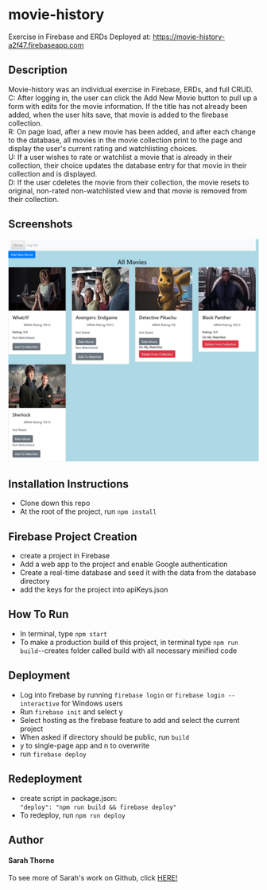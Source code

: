 # movie-history
Exercise in Firebase and ERDs
Deployed at: https://movie-history-a2f47.firebaseapp.com  
## Description  
Movie-history was an individual exercise in Firebase, ERDs, and full CRUD.  
C: After logging in, the user can click the Add New Movie button to pull up a form with edits for the movie information. If the title has not already been added, when the user hits save, that movie is added to the firebase collection.  
R: On page load, after a new movie has been added, and after each change to the database, all movies in the movie collection print to the page and display the user's current rating and watchlisting choices.  
U: If a user wishes to rate or watchlist a movie that is already in their collection, their choice updates the database entry for that movie in their collection and is displayed.  
D: If the user cdeletes the movie from their collection, the movie resets to original, non-rated non-watchlisted view and that movie is removed from their collection.  
## Screenshots  
![Screenshot of page on load. Displays five movies with various information and images as well as logout and add buttons](https://raw.githubusercontent.com/sarahjulesthorne/movie-history/master/src/assets/images/screenshot.png "Screenshot of page on load. Displays five movies with various information and images as well as logout and add buttons")  
## Installation Instructions  
* Clone down this repo  
* At the root of the project, run `npm install`  
## Firebase Project Creation  
* create a project in Firebase  
* Add a web app to the project and enable Google authentication  
* Create a real-time database and seed it with the data from the database directory  
* add the keys for the project into apiKeys.json  
## How To Run  
* In terminal, type `npm start`  
* To make a production build of this project, in terminal type `npm run build`--creates folder called build with all necessary minified code  
## Deployment  
* Log into firebase by running `firebase login` or `firebase login --interactive` for Windows users  
* Run `firebase init` and select y  
* Select hosting as the firebase feature to add and select the current project  
* When asked if directory should be public, run `build`  
* y to single-page app and n to overwrite  
* run `firebase deploy`  
## Redeployment  
* create script in package.json:  
`"deploy": "npm run build && firebase deploy"`  
* To redeploy, run `npm run deploy`  
## Author  

#### Sarah Thorne  
To see more of Sarah's work on Github, click [HERE!](https://github.com/sarahjulesthorne "Sarah Thorne's Github")  
